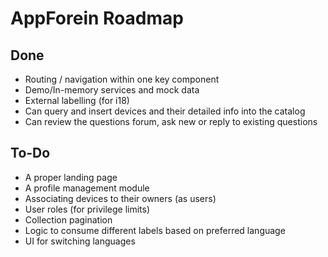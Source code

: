 # AppForein Roadmap


## Done
* Routing / navigation within one key component
* Demo/In-memory services and mock data
* External labelling (for i18)
* Can query and insert devices and their detailed info into the catalog
* Can review the questions forum, ask new or reply to existing questions

## To-Do
* A proper landing page
* A profile management module
* Associating devices to their owners (as users)
* User roles (for privilege limits)
* Collection pagination
* Logic to consume different labels based on preferred language
* UI for switching languages
